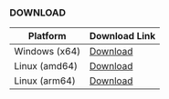 ### DOWNLOAD
| Platform      | Download Link |
|---------------|---------------|
| Windows (x64) | [Download](https://github.com/chelaxian/FreeNetCalc/actions/runs/13072902578/artifacts/2516677607) |
| Linux (amd64) | [Download](https://github.com/chelaxian/FreeNetCalc/actions/runs/13072902578/artifacts/2516675697) |
| Linux (arm64) | [Download](https://github.com/chelaxian/FreeNetCalc/actions/runs/13072902578/artifacts/2516676491) |
